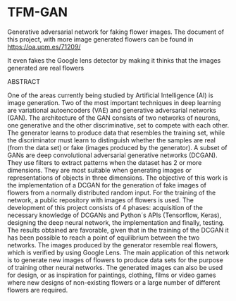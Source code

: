 # TFM-GAN
Generative adversarial network for faking flower images.
The document of this project, with more image generated flowers can be found in https://oa.upm.es/71209/




It even fakes the Google lens detector by making it thinks that the images generated are real flowers

ABSTRACT

One of the areas currently being studied by Artificial Intelligence (AI) is image generation. Two of the most important techniques in deep learning are variational autoencoders (VAE) and generative adversarial networks (GAN). The architecture of the GAN consists of two networks of neurons, one generative and the other discriminative, set to compete with each other. The generator learns to produce data that resembles the training set, while the discriminator must learn to distinguish whether the samples are real (from the data set) or fake (images produced by the generator). A subset of GANs are deep convolutional adversarial generative networks (DCGAN). They use filters to extract patterns when the dataset has 2 or more dimensions. They are most suitable when generating images or representations of objects in three dimensions. The objective of this work is the implementation of a DCGAN for the generation of fake images of flowers from a normally distributed random input. For the training of the network, a public repository with images of flowers is used. The development of this project consists of 4 phases: acquisition of the necessary knowledge of DCGANs and Python´s APIs (Tensorflow, Keras), designing the deep neural network, the implementation and finally, testing. The results obtained are favorable, given that in the training of the DCGAN it has been possible to reach a point of equilibrium between the two networks. The images produced by the generator resemble real flowers, which is verified by using Google Lens. The main application of this network is to generate new images of flowers to produce data sets for the purpose of training other neural networks. The generated images can also be used for design, or as inspiration for paintings, clothing, films or video games where new designs of non-existing flowers or a large number of different flowers are required.

